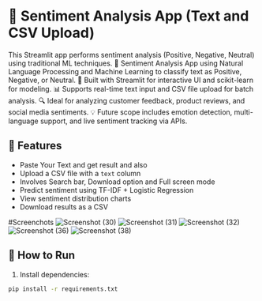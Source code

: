# 🧠 Sentiment Analysis App (Text and CSV Upload)

This Streamlit app performs sentiment analysis (Positive, Negative, Neutral) using traditional ML techniques.
🚀 Sentiment Analysis App using Natural Language Processing and Machine Learning to classify text as Positive, Negative, or Neutral.
🧠 Built with Streamlit for interactive UI and scikit-learn for modeling.
📊 Supports real-time text input and CSV file upload for batch analysis.
🔍 Ideal for analyzing customer feedback, product reviews, and social media sentiments.
💡 Future scope includes emotion detection, multi-language support, and live sentiment tracking via APIs.

## 📁 Features
- Paste Your Text and get result and also
- Upload a CSV file with a `text` column
- Involves Search bar, Download option and Full screen mode
- Predict sentiment using TF-IDF + Logistic Regression
- View sentiment distribution charts
- Download results as a CSV

#Screenchots
![Screenshot (30)](https://github.com/user-attachments/assets/0afd6956-d04d-4ccd-b805-7c8b4d749c16)
![Screenshot (31)](https://github.com/user-attachments/assets/5878701f-f4f8-4f45-9af7-22b9a5f86e0b)
![Screenshot (32)](https://github.com/user-attachments/assets/97f2f315-c90e-47b5-ac43-c7e5a7fb359d)
![Screenshot (36)](https://github.com/user-attachments/assets/7bf9ddff-3fa5-43d6-b6fc-57c6dc161be7)
![Screenshot (38)](https://github.com/user-attachments/assets/2b07125d-dec9-467d-8706-05a681e5fd33)



## 🚀 How to Run

1. Install dependencies:

```bash
pip install -r requirements.txt




